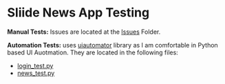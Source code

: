 # Sliide News App Testing

**Manual Tests:** Issues are located at the [Issues](Issues) Folder.

**Automation Tests:** uses [uiautomator](https://github.com/xiaocong/uiautomator) library as I am comfortable in Python based UI Auotmation. They are located in the following files:  
* [login_test.py](tests/system/login_test.py)
* [news_test.py](tests/system/news_test.py)
